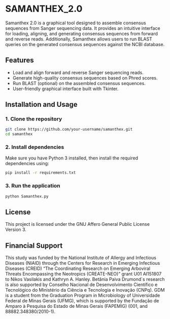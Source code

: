 # SAMANTHEX_2.0

Samanthex 2.0 is a graphical tool designed to assemble consensus sequences from Sanger sequencing data. It provides an intuitive interface for loading, aligning, and generating consensus sequences from forward and reverse reads. Additionally, Samanthex allows users to run BLAST queries on the generated consensus sequences against the NCBI database.

## Features
- Load and align forward and reverse Sanger sequencing reads.
- Generate high-quality consensus sequences based on Phred scores.
- Run BLAST (optional) on the assembled consensus sequences.
- User-friendly graphical interface built with Tkinter.

## Installation and Usage

### 1. Clone the repository
```sh
git clone https://github.com/your-username/samanthex.git
cd samanthex
```

### 2. Install dependencies
Make sure you have Python 3 installed, then install the required dependencies using:
```sh
pip install -r requirements.txt
```

### 3. Run the application
```sh
python Samanthex.py
```

## License
This project is licensed under the GNU Affero General Public License Version 3.

## Financial Support
This study was funded by the National Institute of Allergy and Infectious Diseases (NIAID) through the Centers for Research in Emerging Infectious Diseases (CREID) “The Coordinating Research on Emerging Arboviral Threats Encompassing the Neotropics (CREATE-NEO)” grant U01 AI151807 to Nikos Vasilakis and Kathryn A. Hanley.  Betânia Paiva Drumond´s research is also supported by Conselho Nacional de Desenvolvimento Científico e Tecnológico do Ministério da Ciência e Tecnologia e Inovação (CNPq). GDM is a student from the Graduation Program in Microbiology of Universidade Federal de Minas Gerais (UFMG), which is supported by the Fundação de Amparo à Pesquisa do Estado de Minas Gerais (FAPEMIG) (001, and 88882.348380/2010-1).
